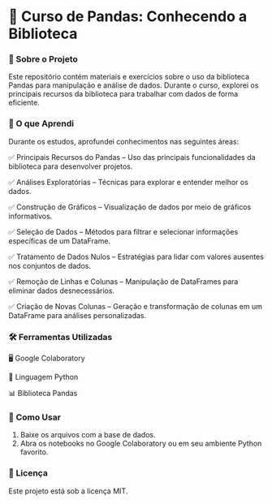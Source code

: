 # 📌 Curso de Pandas: Conhecendo a Biblioteca

### 📖 Sobre o Projeto

Este repositório contém materiais e exercícios sobre o uso da biblioteca Pandas para manipulação e análise de dados. Durante o curso, explorei os principais recursos da biblioteca para trabalhar com dados de forma eficiente.

### 🎯 O que Aprendi

Durante os estudos, aprofundei conhecimentos nas seguintes áreas:

✅ Principais Recursos do Pandas – Uso das principais funcionalidades da biblioteca para desenvolver projetos.

✅ Análises Exploratórias – Técnicas para explorar e entender melhor os dados.

✅ Construção de Gráficos – Visualização de dados por meio de gráficos informativos.

✅ Seleção de Dados – Métodos para filtrar e selecionar informações específicas de um DataFrame.

✅ Tratamento de Dados Nulos – Estratégias para lidar com valores ausentes nos conjuntos de dados.

✅ Remoção de Linhas e Colunas – Manipulação de DataFrames para eliminar dados desnecessários.

✅ Criação de Novas Colunas – Geração e transformação de colunas em um DataFrame para análises personalizadas.

### 🛠️ Ferramentas Utilizadas

🖥️ Google Colaboratory

🐍 Linguagem Python

📊 Biblioteca Pandas

### 🚀 Como Usar
1. Baixe os arquivos com a base de dados.
2. Abra os notebooks no Google Colaboratory ou em seu ambiente Python favorito.

### 📜 Licença

Este projeto está sob a licença MIT.
